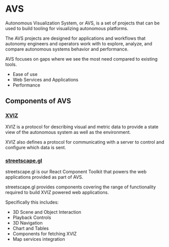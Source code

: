 # AVS

Autonomous Visualization System, or AVS, is a set of projects that can be used to build tooling for
visualizing autonomous platforms.

The AVS projects are designed for applications and workflows that autonomy engineers and operators
work with to explore, analyze, and compare autonomous systems behavior and performance.

AVS focuses on gaps where we see the most need compared to existing tools.

- Ease of use
- Web Services and Applications
- Performance

## Components of AVS

### [XVIZ](https://github.com/uber/xviz/blob/master/docs/README.md)

XVIZ is a protocol for describing visual and metric data to provide a state view of the autonomous
system as well as the environment.

XVIZ also defines a protocol for communicating with a server to control and configure which data is
sent.

### [streetscape.gl](/docs/README.md)

streetscape.gl is our React Component Toolkit that powers the web applications provided as part of
AVS.

streetscape.gl provides components covering the range of functionality required to build XVIZ
powered web applications.

Specifically this includes:

- 3D Scene and Object Interaction
- Playback Controls
- 3D Navigation
- Chart and Tables
- Components for fetching XVIZ
- Map services integration
